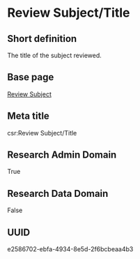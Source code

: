 # Review Subject/Title
## Short definition
The title of the subject reviewed.
## Base page
[Review Subject](../../Objects/Review%20Subject.md)
## Meta title
csr:Review Subject/Title
## Research Admin Domain
True
## Research Data Domain
False
## UUID
e2586702-ebfa-4934-8e5d-2f6bcbeaa4b3

